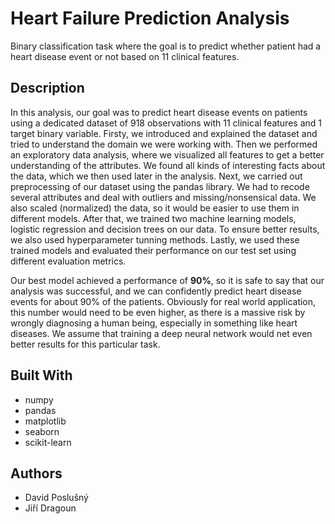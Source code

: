 # Heart Failure Prediction Analysis
Binary classification task where the goal is to predict whether patient had a heart disease event or not based on 11 clinical features.

## Description
In this analysis, our goal was to predict heart disease events on patients using a dedicated dataset of 918 observations with 11 clinical features and 1 target binary variable. Firsty, we introduced and explained the dataset and tried to understand the domain we were working with. Then we performed an exploratory data analysis, where we visualized all features to get a better understanding of the attributes. We found all kinds of interesting facts about the data, which we then used later in the analysis. Next, we carried out preprocessing of our dataset using the pandas library. We had to recode several attributes and deal with outliers and missing/nonsensical data. We also scaled (normalized) the data, so it would be easier to use them in different models. After that, we trained two machine learning models, logistic regression and decision trees on our data. To ensure better results, we also used hyperparameter tunning methods. Lastly, we used these trained models and evaluated their performance on our test set using different evaluation metrics.

Our best model achieved a performance of **90%**, so it is safe to say that our analysis was successful, and we can confidently predict heart disease events for about 90% of the patients. Obviously for real world application, this number would need to be even higher, as there is a massive risk by wrongly diagnosing a human being, especially in something like heart diseases. We assume that training a deep neural network would net even better results for this particular task.

## Built With
* numpy
* pandas
* matplotlib
* seaborn
* scikit-learn

## Authors
* David Poslušný
* Jiří Dragoun
